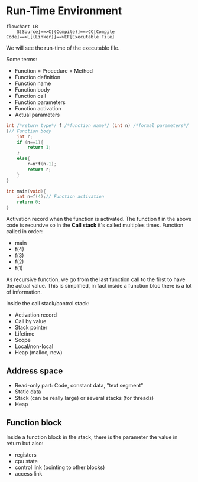 # Run-Time Environment

```mermaid
flowchart LR
    S[Source]==>C[(Compile)]==>CC[Compile Code]==>L[(Linker)]==>EF[Executable File]
```

We will see the run-time of the executable file.

Some terms:

-   Function = Procedure = Method
-   Function definition
-   Function name
-   Function body
-   Function call
-   Function parameters
-   Function activation
-   Actual parameters

```C
int /*return type*/ f /*function name*/ (int n) /*formal parameters*/
{// Function body
    int r;
    if (n==1){
        return 1;
    }
    else{
        r=n*f(n-1);
        return r;
    }
}

int main(void){
    int n=f(4);// Function activation
    return 0;
}
```

Activation record when the function is activated.
The function f in the above code is recursive so in the **Call stack** it's called multiples times.
Function called in order:

-   main
-   f(4)
-   f(3)
-   f(2)
-   f(1)

As recursive function, we go from the last function call to the first to have the actual value.
This is simplified, in fact inside a function bloc there is a lot of information.

Inside the call stack/control stack:

-   Activation record
-   Call by value
-   Stack pointer
-   Lifetime
-   Scope
-   Local/non-local
-   Heap (malloc, new)

## Address space

-   Read-only part: Code, constant data, "text segment"
-   Static data
-   Stack (can be really large) or several stacks (for threads)
-   Heap

## Function block

Inside a function block in the stack, there is the parameter the value in return but also:

-   registers
-   cpu state
-   control link (pointing to other blocks)
-   access link
